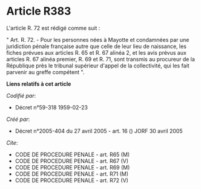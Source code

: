 # Article R383

L'article R. 72 est rédigé comme suit :

" Art. R. 72. - Pour les personnes nées à Mayotte et condamnées par une juridiction pénale française autre que celle de leur
lieu de naissance, les fiches prévues aux articles R. 65 et R. 67 alinéa 2, et les avis prévus aux articles R. 67 alinéa
premier, R. 69 et R. 71, sont transmis au procureur de la République près le tribunal supérieur d'appel de la collectivité,
qui les fait parvenir au greffe compétent ".

**Liens relatifs à cet article**

_Codifié par_:

  - Décret n°59-318 1959-02-23

_Créé par_:

  - Décret n°2005-404 du 27 avril 2005 - art. 16 () JORF 30 avril 2005

_Cite_:

  - CODE DE PROCEDURE PENALE - art. R65 (M)
  - CODE DE PROCEDURE PENALE - art. R67 (V)
  - CODE DE PROCEDURE PENALE - art. R69 (M)
  - CODE DE PROCEDURE PENALE - art. R71 (M)
  - CODE DE PROCEDURE PENALE - art. R72 (V)
